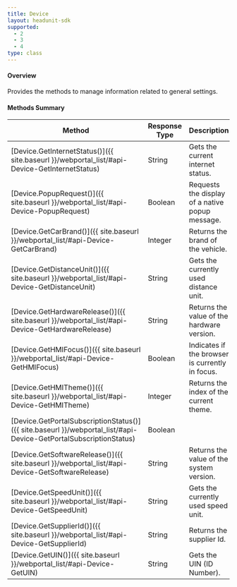 ```yaml
---
title: Device
layout: headunit-sdk
supported:
  - 2
  - 3
  - 4
type: class
---
```


#### Overview

Provides the methods to manage information related to general settings.

#### Methods Summary

Method | Response Type | Description
-----|----|----
[Device.GetInternetStatus()]({{ site.baseurl }}/webportal_list/#api-Device-GetInternetStatus) | String | Gets the current internet status.
[Device.PopupRequest()]({{ site.baseurl }}/webportal_list/#api-Device-PopupRequest) | Boolean | Requests the display of a native popup message.
[Device.GetCarBrand()]({{ site.baseurl }}/webportal_list/#api-Device-GetCarBrand) | Integer | Returns the brand of the vehicle.
[Device.GetDistanceUnit()]({{ site.baseurl }}/webportal_list/#api-Device-GetDistanceUnit) | String | Gets the currently used distance unit.
[Device.GetHardwareRelease()]({{ site.baseurl }}/webportal_list/#api-Device-GetHardwareRelease) | String | Returns the value of the hardware version.
[Device.GetHMIFocus()]({{ site.baseurl }}/webportal_list/#api-Device-GetHMIFocus) | Boolean | Indicates if the browser is currently in focus.
[Device.GetHMITheme()]({{ site.baseurl }}/webportal_list/#api-Device-GetHMITheme) | Integer | Returns the index of the current theme.
[Device.GetPortalSubscriptionStatus()]({{ site.baseurl }}/webportal_list/#api-Device-GetPortalSubscriptionStatus) | Boolean |
[Device.GetSoftwareRelease()]({{ site.baseurl }}/webportal_list/#api-Device-GetSoftwareRelease) | String | Returns the value of the system version.
[Device.GetSpeedUnit()]({{ site.baseurl }}/webportal_list/#api-Device-GetSpeedUnit) | String | Gets the currently used speed unit.
[Device.GetSupplierId()]({{ site.baseurl }}/webportal_list/#api-Device-GetSupplierId) | String | Returns the supplier Id.
[Device.GetUIN()]({{ site.baseurl }}/webportal_list/#api-Device-GetUIN) | String | Gets the UIN (ID Number).
